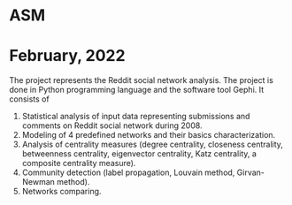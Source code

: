 # ASM
# February, 2022

The project represents the Reddit social network analysis. The project is done in Python programming language and the software tool Gephi. It consists of
1. Statistical analysis of input data representing submissions and comments on Reddit social network during 2008.
2. Modeling of 4 predefined networks and their basics characterization.
3. Analysis of centrality measures (degree centrality, closeness centrality, betweenness centrality, eigenvector centrality, Katz centrality, a composite centrality measure).
4. Community detection (label propagation, Louvain method, Girvan-Newman method).
5. Networks comparing.
